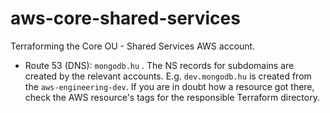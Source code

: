 # aws-core-shared-services

Terraforming the Core OU - Shared Services AWS account.

- Route 53 (DNS): `mongodb.hu` . The NS records for subdomains
  are created by the relevant accounts. E.g. `dev.mongodb.hu` is
  created from the `aws-engineering-dev`. If you are in doubt how a resource
  got there, check the AWS resource's tags for the responsible Terraform
  directory.
